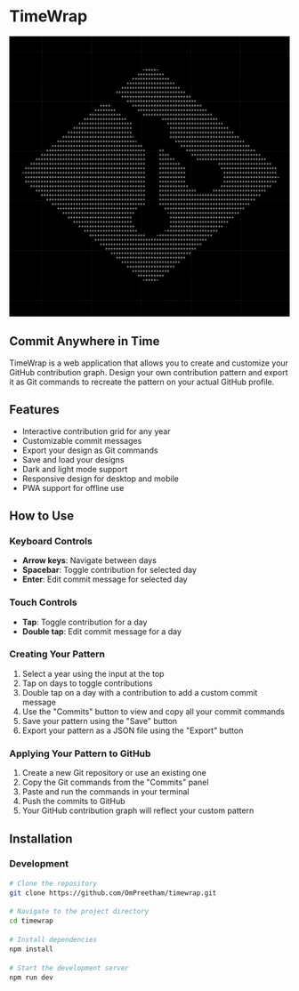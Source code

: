 # TimeWrap

![TimeWrap Logo](./public/logo.jpg)

## Commit Anywhere in Time

TimeWrap is a web application that allows you to create and customize your GitHub contribution graph. Design your own contribution pattern and export it as Git commands to recreate the pattern on your actual GitHub profile.

## Features

- Interactive contribution grid for any year
- Customizable commit messages
- Export your design as Git commands
- Save and load your designs
- Dark and light mode support
- Responsive design for desktop and mobile
- PWA support for offline use

## How to Use

### Keyboard Controls

- **Arrow keys**: Navigate between days
- **Spacebar**: Toggle contribution for selected day
- **Enter**: Edit commit message for selected day

### Touch Controls

- **Tap**: Toggle contribution for a day
- **Double tap**: Edit commit message for a day

### Creating Your Pattern

1. Select a year using the input at the top
2. Tap on days to toggle contributions
3. Double tap on a day with a contribution to add a custom commit message
4. Use the "Commits" button to view and copy all your commit commands
5. Save your pattern using the "Save" button
6. Export your pattern as a JSON file using the "Export" button

### Applying Your Pattern to GitHub

1. Create a new Git repository or use an existing one
2. Copy the Git commands from the "Commits" panel
3. Paste and run the commands in your terminal
4. Push the commits to GitHub
5. Your GitHub contribution graph will reflect your custom pattern

## Installation

### Development

```bash
# Clone the repository
git clone https://github.com/OmPreetham/timewrap.git

# Navigate to the project directory
cd timewrap

# Install dependencies
npm install

# Start the development server
npm run dev
```

